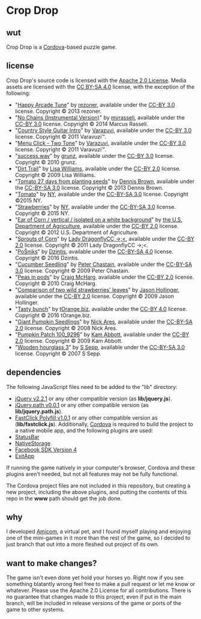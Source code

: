 # Crop Drop

## wut
Crop Drop is a [Cordova](https://cordova.apache.org/)-based puzzle game.

## license
Crop Drop's source code is licensed with the [Apache 2.0 License](http://www.apache.org/licenses/LICENSE-2.0). Media assets are licensed with the [CC BY-SA 4.0](https://creativecommons.org/licenses/by-sa/4.0/) license, with the exception of the following:
*   "[Happy Arcade Tune](http://opengameart.org/content/happy-arcade-tune)" by [rezoner](http://opengameart.org/users/rezoner), available under the [CC-BY 3.0](https://creativecommons.org/licenses/by/3.0/) license. Copyright © 2013 rezoner.
*   "[No Chains (Instrumental Version)](http://opengameart.org/content/no-chainsinstrumental-version)" by [mvrasseli](http://opengameart.org/users/mvrasseli), available under the [CC-BY 3.0](https://creativecommons.org/licenses/by/3.0/) license. Copyright © 2014 Marcus Rasseli.
*   "[Country Style Guitar Intro](https://www.freesound.org/people/Soughtaftersounds/sounds/145416/)" by [Varazuvi](http://www.varazuvi.com), available under the [CC-BY 3.0](https://creativecommons.org/licenses/by/3.0/) license. Copyright © 2011 Varavuzi™.
*   "[Menu Click - Two Tone](https://www.freesound.org/people/Soughtaftersounds/sounds/145442/)" by [Varazuvi](http://www.varazuvi.com), available under the [CC-BY 3.0](https://creativecommons.org/licenses/by/3.0/) license. Copyright © 2011 Varavuzi™.
*   "[success.wav](https://www.freesound.org/people/grunz/sounds/109662/)" by [grunz](https://www.freesound.org/people/grunz/), available under the [CC-BY 3.0](https://creativecommons.org/licenses/by/3.0/) license. Copyright © 2010 grunz.
*   "[Dirt Trail](https://www.flickr.com/photos/pixellou/4118322275)" by [Lisa Williams](https://www.flickr.com/photos/pixellou/), available under the [CC-BY 2.0](https://creativecommons.org/licenses/by/2.0/) license. Copyright © 2009 Lisa Williams.
*   "[Tomato 27 days from planting seeds](https://en.wikipedia.org/wiki/File:Tomato_27_days_from_planting_seeds.jpg)" by [Dennis Brown](https://en.wikipedia.org/w/index.php?title=User:Dennis_Brown), available under the [CC-BY-SA 3.0](https://creativecommons.org/licenses/by-sa/3.0/) license. Copyright © 2013 Dennis Brown.
*   "[Tomato](http://www.picserver.org/t/tomato04.html)" by [NY](http://nyphotographic.com/), available under the [CC-BY-SA 3.0](https://creativecommons.org/licenses/by-sa/3.0/) license. Copyright ©2015 NY.
*   "[Strawberries](http://www.picserver.org/s/strawberries.html)" by [NY](http://nyphotographic.com/), available under the [CC-BY-SA 3.0](https://creativecommons.org/licenses/by-sa/3.0/) license. Copyright © 2015 NY.
*   "[Ear of Corn / vertical / isolated on a white background](https://www.flickr.com/photos/usdagov/21952058553)" by [the U.S. Department of Agriculture](https://www.flickr.com/photos/usdagov/), available under the [CC-BY 2.0](https://creativecommons.org/licenses/by/2.0/) license. Copyright © 2012 U.S. Department of Agriculture.
*   "[Sprouts of Corn](https://www.flickr.com/photos/ladydragonflyherworld/5553380942/)" by [Lady DragonflyCC ->;<](https://www.flickr.com/photos/ladydragonflyherworld/), available under the [CC-BY 2.0](https://creativecommons.org/licenses/by/2.0/) license. Copyright © 2011 Lady DragonflyCC ->;<.
*   "[PoŠniks](https://commons.wikimedia.org/wiki/File:Po%C5%A1niks.png)" by [Dzintis](https://commons.wikimedia.org/w/index.php?title=User:Dzintis), available under the [CC-BY-SA 4.0](https://creativecommons.org/licenses/by-sa/4.0/) license. Copyright © 2016 Dzintis.
*   "[Cucumber Seedling](https://commons.wikimedia.org/wiki/File:Cucumber_Seedling.jpg)" by [Peter Chastain](https://en.wikipedia.org/wiki/User:Peter_Chastain), available under the [CC-BY-SA 3.0](https://creativecommons.org/licenses/by-sa/3.0/) license. Copyright © 2009 Peter Chastain.
*   "[Peas in pods](https://www.flickr.com/photos/craigmcharg/4824605487/)" by [Craig McHarg](https://www.flickr.com/photos/craigmcharg/), available under the [CC-BY 2.0](https://creativecommons.org/licenses/by/2.0/) license. Copyright © 2010 Craig McHarg.
*   "[Comparison of two wild strawberries' leaves](https://www.flickr.com/photos/7147684@N03/3535999497/)" by [Jason Hollinger](https://www.flickr.com/photos/7147684@N03/), available under the [CC-BY 2.0](https://creativecommons.org/licenses/by/2.0/) license. Copyright © 2009 Jason Hollinger.
*   "[Tasty bunch](http://torange.biz/29507.html)" by [tOrange.biz](http://torange.biz/), available under the [CC-BY 4.0](https://creativecommons.org/licenses/by/4.0/) license. Copyright © 2016 tOrange.biz.
*   "[Giant Pumpkin Seedlings](https://www.flickr.com/photos/9993075@N06/2554064933)" by [Nick Ares](https://www.flickr.com/photos/aresauburnphotos/), available under the [CC-BY-SA 2.0](https://creativecommons.org/licenses/by-sa/2.0/) license. Copyright © 2008 Nick Ares.
*   "[Pumpkin Patch 100_9296](https://www.flickr.com/photos/kams_world/4047724512)" by [Kam Abbott](https://www.flickr.com/photos/kams_world/), available under the [CC-BY 2.0](https://creativecommons.org/licenses/by/2.0/) license. Copyright © 2009 Kam Abbott.
*   "[Wooden hourglass 3](https://commons.wikimedia.org/wiki/File:Wooden_hourglass_3.jpg)" by [S Sepp](https://commons.wikimedia.org/wiki/User:S_Sepp), available under the [CC-BY-SA 3.0](https://creativecommons.org/licenses/by-sa/3.0/) license. Copyright © 2007 S Sepp.

## dependencies
The following JavaScript files need to be added to the "lib" directory:
* [jQuery v2.2.1](https://code.jquery.com/jquery-2.2.1.js) or any other compatible version (as **lib/jquery.js**).
* [jQuery.path v0.0.1](https://github.com/weepy/jquery.path) or any other compatible version (as **lib/jquery.path.js**).
* [FastClick Polyfill v1.0.1](https://github.com/ftlabs/fastclick) or any other compatible version as (**lib/fastclick.js**).
Additionally, [Cordova](https://cordova.apache.org/) is required to build the project to a native mobile app, and the following plugins are used:
* [StatusBar](https://github.com/apache/cordova-plugin-statusbar)
* [NativeStorage](https://github.com/TheCocoaProject/cordova-plugin-nativestorage)
* [Facebook SDK Version 4](https://www.npmjs.com/package/cordova-plugin-facebook4)
* [ExitApp](https://github.com/gaqzi/cordova-plugin-exitapp)

If running the game natively in your computer's browser, Cordova and these plugins aren't needed, but not all features may not be fully functional.

The Cordova project files are not included in this repository, but creating a new project, including the above plugins, and putting the contents of this repo in the **www** path should get the job done.

## why
I developed [Amicom](https://github.com/HauntedBees/Amicom), a virtual pet, and I found myself playing and enjoying one of the mini-games in it more than the rest of the game, so I decided to just branch that out into a more fleshed out project of its own.

## want to make changes?
The game isn't even done yet hold your horses yo. Right now if you see something blatantly wrong feel free to make a pull request or let me know or whatever. Please use the Apache 2.0 License for all contributions. There is no guarantee that changes made to this project, even if put in the main branch, will be included in release versions of the game or ports of the game to other systems.